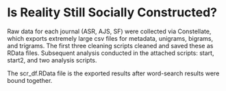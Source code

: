 # Is Reality Still Socially Constructed?

Raw data for each journal (ASR, AJS, SF) were collected via Constellate, which exports extremely large csv files for metadata, unigrams, bigrams, and trigrams. The first three cleaning scripts cleaned and saved these as RData files. Subsequent analysis conducted in the attached scripts: start, start2, and two analysis scripts. 

The scr_df.RData file is the exported results after word-search results were bound together. 
